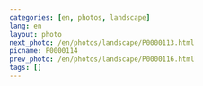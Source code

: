 ```yaml
---
categories: [en, photos, landscape]
lang: en
layout: photo
next_photo: /en/photos/landscape/P0000113.html
picname: P0000114
prev_photo: /en/photos/landscape/P0000116.html
tags: []
---
```

